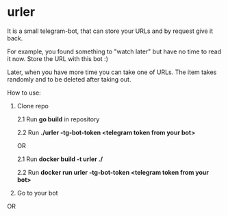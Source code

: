 # urler
It is a small telegram-bot, that can store your URLs and by request give it back.

For example, you found something to "watch later" but have no time to read it now. Store the URL with this bot :)

Later, when you have more time you can take one of URLs. The item takes randomly and to be deleted after taking out.

How to use:
1) Clone repo

    2.1 Run **go build** in repository
    
    2.2 Run **./urler -tg-bot-token \<telegram token from your bot\>**

    OR

    2.1 Run **docker build -t urler ./**
    
    2.2 Run **docker run urler -tg-bot-token \<telegram token from your bot\>**

3) Go to your bot

OR

